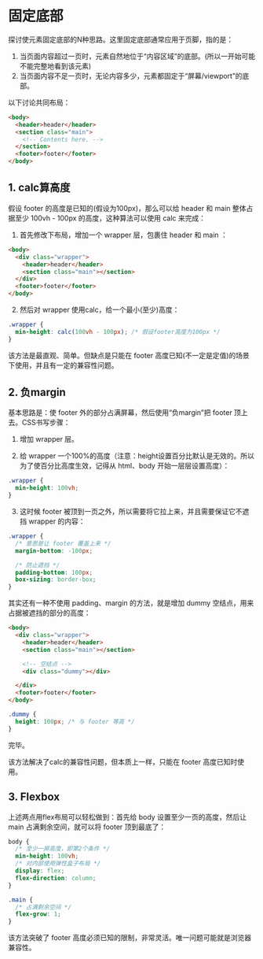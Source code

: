 # 固定底部

探讨使元素固定底部的N种思路。这里固定底部通常应用于页脚，指的是：
1. 当页面内容超过一页时，元素自然地位于“内容区域”的底部。(所以一开始可能不能完整地看到该元素)
2. 当页面内容不足一页时，无论内容多少，元素都固定于“屏幕/viewport”的底部。

以下讨论共同布局：
```html
<body>
  <header>header</header>
  <section class="main">
    <!-- Contents here. -->
  </section>
  <footer>footer</footer>
</body>
```

## 1. calc算高度

假设 footer 的高度是已知的(假设为100px)，那么可以给 header 和 main 整体占据至少 100vh - 100px 的高度，这种算法可以使用 calc 来完成：

1. 首先修改下布局，增加一个 wrapper 层，包裹住 header 和 main ：

```html
<body>
  <div class="wrapper">
    <header>header</header>
    <section class="main"></section>
  </div>
  <footer>footer</footer>
</body>
```

2. 然后对 wrapper 使用calc，给一个最小(至少)高度：

```css
.wrapper {
  min-height: calc(100vh - 100px); /* 假设footer高度为100px */
}
```

该方法是最直观、简单。但缺点是只能在 footer 高度已知(不一定是定值)的场景下使用，并且有一定的兼容性问题。

## 2. 负margin

基本思路是：使 footer 外的部分占满屏幕，然后使用“负margin”把 footer 顶上去。CSS书写步骤：

1. 增加 wrapper 层。

2. 给 wrapper 一个100%的高度（注意：height设置百分比默认是无效的。所以为了使百分比高度生效，记得从 html、body 开始一层层设置高度）：

```css
.wrapper {
  min-height: 100vh;
}
```

3. 这时候 footer 被顶到一页之外，所以需要将它拉上来，并且需要保证它不遮挡 wrapper 的内容：

```css
.wrapper {
  /* 意思是让 footer 覆盖上来 */
  margin-bottom: -100px;

  /* 防止遮挡 */
  padding-bottom: 100px;
  box-sizing: border-box;
}
```

其实还有一种不使用 padding、margin 的方法，就是增加 dummy 空结点，用来占据被遮挡的部分的高度：

```html
<body>
  <div class="wrapper">
    <header>header</header>
    <section class="main"></section>

    <!-- 空结点 -->
    <div class="dummy"></div>

  </div>
  <footer>footer</footer>
</body>
```

```css
.dummy {
  height: 100px; /* 与 footer 等高 */
}
```

完毕。

该方法解决了calc的兼容性问题，但本质上一样，只能在 footer 高度已知时使用。

## 3. Flexbox

上述两点用flex布局可以轻松做到：首先给 body 设置至少一页的高度，然后让 main 占满剩余空间，就可以将 footer 顶到最底了：

```css
body {
  /* 至少一屏高度，即第2个条件 */
  min-height: 100vh;
  /* 对内部使用弹性盒子布局 */
  display: flex;
  flex-direction: column;
}

.main {
  /* 占满剩余空间 */
  flex-grow: 1;
}
```

该方法突破了 footer 高度必须已知的限制，非常灵活。唯一问题可能就是浏览器兼容性。

